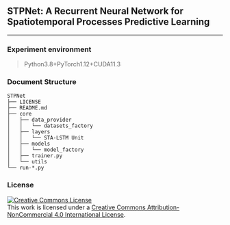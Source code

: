 ## STPNet: A Recurrent Neural Network for Spatiotemporal Processes Predictive Learning

------





### Experiment environment

> Python3.8+PyTorch1.12+CUDA11.3



### Document Structure

```
STPNet
├── LICENSE
├── README.md
├── core
│   ├── data_provider
│   │   └── datasets_factory
│   ├── layers
│   │   └── STA-LSTM Unit
│   ├── models
│   │   └── model_factory
│   ├── trainer.py
│   └── utils
└── run-*.py
```



### License

<a rel="license" href="http://creativecommons.org/licenses/by-nc/4.0/"><img alt="Creative Commons License" style="border-width:0" src="https://i.creativecommons.org/l/by-nc/4.0/88x31.png" /></a><br/>This work is licensed under a <a rel="license" href="http://creativecommons.org/licenses/by-nc/4.0/">Creative Commons Attribution-NonCommercial 4.0 International License</a>.
